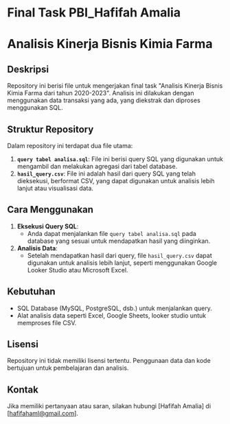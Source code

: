 # Final Task PBI_Hafifah Amalia
# Analisis Kinerja Bisnis Kimia Farma

## Deskripsi
Repository ini berisi file untuk mengerjakan final task "Analisis Kinerja Bisnis Kimia Farma dari tahun 2020-2023". Analisis ini dilakukan dengan menggunakan data transaksi yang ada, yang diekstrak dan diproses menggunakan SQL.

## Struktur Repository
Dalam repository ini terdapat dua file utama:
1. **`query tabel analisa.sql`**: File ini berisi query SQL yang digunakan untuk mengambil dan melakukan agregasi dari tabel database.
2. **`hasil_query.csv`**: File ini adalah hasil dari query SQL yang telah dieksekusi, berformat CSV, yang dapat digunakan untuk analisis lebih lanjut atau visualisasi data.

## Cara Menggunakan
1. **Eksekusi Query SQL**:
   - Anda dapat menjalankan file `query tabel analisa.sql` pada database yang sesuai untuk mendapatkan hasil yang diinginkan.
2. **Analisis Data**:
   - Setelah mendapatkan hasil dari query, file `hasil_query.csv` dapat digunakan untuk analisis lebih lanjut, seperti menggunakan Google Looker Studio atau Microsoft Excel.

## Kebutuhan
- SQL Database (MySQL, PostgreSQL, dsb.) untuk menjalankan query.
- Alat analisis data seperti Excel, Google Sheets, looker studio untuk memproses file CSV.

## Lisensi
Repository ini tidak memiliki lisensi tertentu. Penggunaan data dan kode bertujuan untuk pembelajaran dan analisis.

## Kontak
Jika memiliki pertanyaan atau saran, silakan hubungi [Hafifah Amalia] di [hafifahaml@gmail.com].
